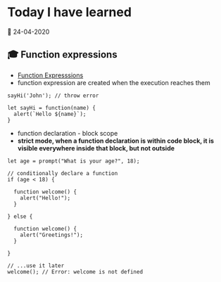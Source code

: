 # Today I have learned

:calendar: 24-04-2020

## :mortar_board: Function expressions

- [Function Expresssions](https://javascript.info/function-expressions)
- function expression are created when the execution reaches them
```
sayHi('John'); // throw error

let sayHi = function(name) {
  alert(`Hello ${name}`);
}
```

- function declaration - block scope
- **strict mode, when a function declaration is within code block, it is visible everywhere inside that block, but not outside**

```
let age = prompt("What is your age?", 18);

// conditionally declare a function
if (age < 18) {

  function welcome() {
    alert("Hello!");
  }

} else {

  function welcome() {
    alert("Greetings!");
  }

}

// ...use it later
welcome(); // Error: welcome is not defined
```